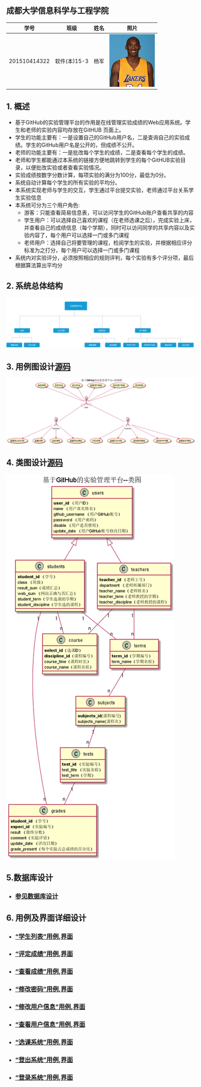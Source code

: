 ## 成都大学信息科学与工程学院
|学号|班级|姓名|照片|
|:-------:|:-------------: | :----------:|:---:|
|201510414322|软件(本)15-3|杨军|![](./kobe.jpg )|

## 1. 概述

  - 基于GitHub的实验管理平台的作用是在线管理实验成绩的Web应用系统。学生和老师的实验内容均存放在GitHUB 页面上。
  - 学生的功能主要有：一是设置自己的GitHub用户名，二是查询自己的实验成绩。学生的GitHub用户名是公开的，但成绩不公开。
  - 老师的功能主要有：一是批改每个学生的成绩，二是查看每个学生的成绩。
  - 老师和学生都能通过本系统的链接方便地跳转到学生的每个GitHUB实验目录，以便批改实验或者查看实验情况。
  - 实验成绩按数字分数计算，每项实验的满分为100分，最低为0分。
  - 系统自动计算每个学生的所有实验的平均分。
  - 本系统实现老师与学生的交互，学生通过平台提交实验，老师通过平台关系学生实验信息
  - 本系统可分为三个用户角色:
       - 游客：只能查看简易信息表，可以访问学生的GitHub账户查看共享的内容
       - 学生用户：可以选择自己喜欢的课程（在老师选课之后），完成实验上床，并查看自己的成绩信息（每个学期），同时可以访问同学的共享内容以及实验内容了，每个用户可以选择一门或多门课程
       - 老师用户：选择自己将要管理的课程，检阅学生的实验，并根据相应评分标准为之打分，每个用户可以选择一门或多门课程
  - 系统内对实验评分，必须按照相应的规则评判，每个实验有多个评分项，最后根据算法算出平均分
  
## 2. 系统总体结构
![](./jiegou.png '系统框架图') 

## 3. 用例图设计[源码](./yongli.puml)
![](./yongli.png '用户用例图') 

## 4. 类图设计[源码](./leitu.puml)
![](./leitu.png '类图') 

## 5.数据库设计
- ### [参见数据库设计](./Database.md)

## 6. 用例及界面详细设计
- ### [“学生列表”用例](./用例/学生列表.md),[界面](https://jen222.github.io/is_analysis/test6/ht/学生列表.html)
- ### [“评定成绩”用例](./用例/评定成绩.md),[界面](https://jen222.github.io/is_analysis/test6/ht/评定列表.html)
- ### [“查看成绩”用例](./用例/查看成绩.md),[界面](https://jen222.github.io/is_analysis/test6/ht/查看列表.html)
- ### [“修改密码”用例](./用例/修改密码.md),[界面](https://jen222.github.io/is_analysis/test6/ht/修改密码.html)
- ### [“修改用户信息”用例](./用例/修改用户信息.md),[界面](https://jen222.github.io/is_analysis/test6/ht/修改用户信息.html)
- ### [“查看用户信息”用例](./用例/查看用户信息.md),[界面](https://jen222.github.io/is_analysis/test6/ht/查看列表.html)
- ### [“选课系统”用例](./用例/选课系统.md),[界面](https://jen222.github.io/is_analysis/test6/ht/选课.html)
- ### [“登出系统”用例](./用例/登出系统.md),[界面](https://jen222.github.io/is_analysis/test6/ht/登陆系统.html)
- ### [“登录系统”用例](./用例/登陆系统.md),[界面](https://jen222.github.io/is_analysis/test6/ht/登出系统.html)
